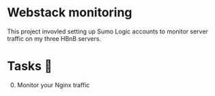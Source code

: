 # Webstack monitoring
This project invovled setting up Sumo Logic accounts to monitor server traffic on my three HBnB servers.

# Tasks 📃

0. Monitor your Nginx traffic
